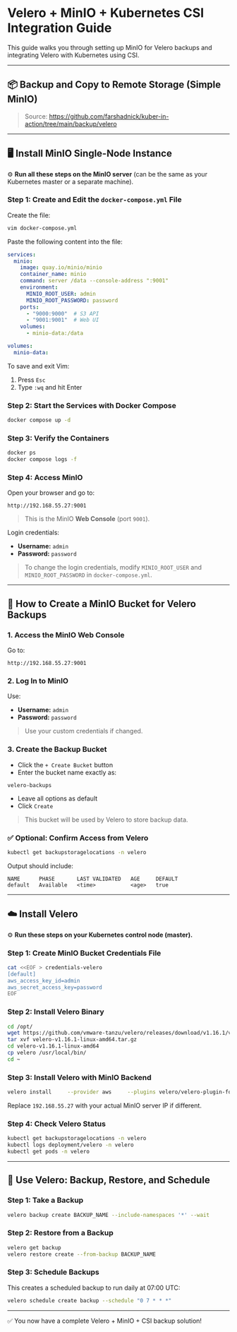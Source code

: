 
# Velero + MinIO + Kubernetes CSI Integration Guide

This guide walks you through setting up MinIO for Velero backups and integrating Velero with Kubernetes using CSI.

---

## 📦 Backup and Copy to Remote Storage (Simple MinIO)

> Source: https://github.com/farshadnick/kuber-in-action/tree/main/backup/velero

---

## 🖥️ Install MinIO Single-Node Instance

⚙️ **Run all these steps on the MinIO server** (can be the same as your Kubernetes master or a separate machine).

### Step 1: Create and Edit the `docker-compose.yml` File

Create the file:

```bash
vim docker-compose.yml
```

Paste the following content into the file:

```yaml
services:
  minio:
    image: quay.io/minio/minio
    container_name: minio
    command: server /data --console-address ":9001"
    environment:
      MINIO_ROOT_USER: admin
      MINIO_ROOT_PASSWORD: password
    ports:
      - "9000:9000"  # S3 API
      - "9001:9001"  # Web UI
    volumes:
      - minio-data:/data

volumes:
  minio-data:
```

To save and exit Vim:
1. Press `Esc`
2. Type `:wq` and hit Enter

### Step 2: Start the Services with Docker Compose

```bash
docker compose up -d
```

### Step 3: Verify the Containers

```bash
docker ps
docker compose logs -f
```

### Step 4: Access MinIO

Open your browser and go to:

```
http://192.168.55.27:9001
```

> This is the MinIO **Web Console** (port `9001`).

Login credentials:

- **Username:** `admin`
- **Password:** `password`

> To change the login credentials, modify `MINIO_ROOT_USER` and `MINIO_ROOT_PASSWORD` in `docker-compose.yml`.

---

## 🧭 How to Create a MinIO Bucket for Velero Backups

### 1. Access the MinIO Web Console

Go to:

```
http://192.168.55.27:9001
```

### 2. Log In to MinIO

Use:

- **Username:** `admin`
- **Password:** `password`

> Use your custom credentials if changed.

### 3. Create the Backup Bucket

- Click the `+ Create Bucket` button
- Enter the bucket name exactly as:

```
velero-backups
```

- Leave all options as default
- Click `Create`

> This bucket will be used by Velero to store backup data.

### ✅ Optional: Confirm Access from Velero

```bash
kubectl get backupstoragelocations -n velero
```

Output should include:

```
NAME      PHASE       LAST VALIDATED   AGE     DEFAULT
default   Available   <time>           <age>   true
```

---

## ☁️ Install Velero

⚙️ **Run these steps on your Kubernetes control node (master).**

### Step 1: Create MinIO Bucket Credentials File

```bash
cat <<EOF > credentials-velero
[default]
aws_access_key_id=admin
aws_secret_access_key=password
EOF
```

### Step 2: Install Velero Binary

```bash
cd /opt/
wget https://github.com/vmware-tanzu/velero/releases/download/v1.16.1/velero-v1.16.1-linux-amd64.tar.gz
tar xvf velero-v1.16.1-linux-amd64.tar.gz
cd velero-v1.16.1-linux-amd64
cp velero /usr/local/bin/
cd ~
```

### Step 3: Install Velero with MinIO Backend

```bash
velero install     --provider aws     --plugins velero/velero-plugin-for-aws:v1.10.0     --bucket velero-backups     --secret-file ./credentials-velero     --backup-location-config region=minio,s3Url=http://192.168.55.27:9000,s3ForcePathStyle="true"     --use-volume-snapshots=false
```

Replace `192.168.55.27` with your actual MinIO server IP if different.

### Step 4: Check Velero Status

```bash
kubectl get backupstoragelocations -n velero
kubectl logs deployment/velero -n velero
kubectl get pods -n velero
```

---

## 🔄 Use Velero: Backup, Restore, and Schedule

### Step 1: Take a Backup

```bash
velero backup create BACKUP_NAME --include-namespaces '*' --wait
```

### Step 2: Restore from a Backup

```bash
velero get backup
velero restore create --from-backup BACKUP_NAME
```

### Step 3: Schedule Backups

This creates a scheduled backup to run daily at 07:00 UTC:

```bash
velero schedule create backup --schedule "0 7 * * *"
```

---

✅ You now have a complete Velero + MinIO + CSI backup solution!
